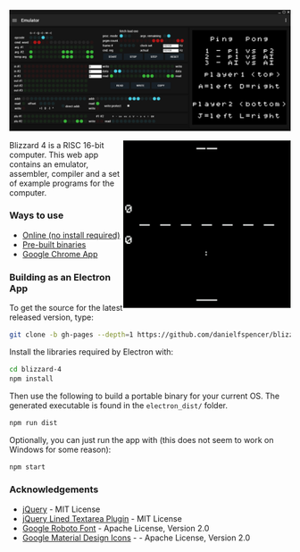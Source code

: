 ![Screenshot of emulator](/assets/screenshots/emulator.png?raw=true)

<img src="/assets/screenshots/ping_pong.gif?raw=true" height="300" align="right">

Blizzard 4 is a RISC 16-bit computer. This web app contains an emulator, assembler, compiler and a set of example programs for the computer.

### Ways to use
* [Online (no install required)](https://danielfspencer.github.io/blizzard-4/)
* [Pre-built binaries](https://github.com/danielfspencer/blizzard-4/releases/latest)
* [Google Chrome App](https://chrome.google.com/webstore/detail/blizzard-4/objgfaegobaokaihpdlnaifgkmkbgbaf)

### Building as an Electron App
To get the source for the latest released version, type:

```bash
git clone -b gh-pages --depth=1 https://github.com/danielfspencer/blizzard-4
```

Install the libraries required by Electron with:
```bash
cd blizzard-4
npm install
```

Then use the following to build a portable binary for your current OS. The generated executable is found in the ```electron_dist/``` folder.

```bash
npm run dist
```

Optionally, you can just run the app with (this does not seem to work on Windows for some reason):

```bash
npm start
```

### Acknowledgements
* [jQuery](http://jquery.com/) - MIT License
* [jQuery Lined Textarea Plugin](http://alan.blog-city.com/jquerylinedtextarea.htm) - MIT License
* [Google Roboto Font](https://fonts.google.com/specimen/Roboto) - Apache License, Version 2.0
* [Google Material Design Icons](https://github.com/google/material-design-icons) - - Apache License, Version 2.0
